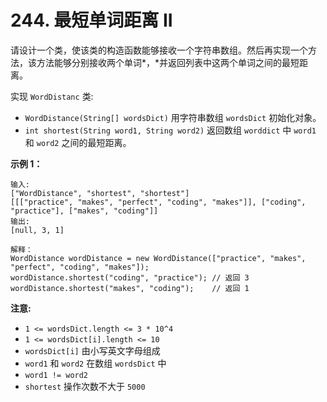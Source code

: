 # 244. 最短单词距离 II

请设计一个类，使该类的构造函数能够接收一个字符串数组。然后再实现一个方法，该方法能够分别接收两个单词*，*并返回列表中这两个单词之间的最短距离。

实现 `WordDistanc` 类:

- `WordDistance(String[] wordsDict)` 用字符串数组 `wordsDict` 初始化对象。
- `int shortest(String word1, String word2)` 返回数组 `worddict` 中 `word1` 和 `word2` 之间的最短距离。

**示例 1：**

```()
输入: 
["WordDistance", "shortest", "shortest"]
[[["practice", "makes", "perfect", "coding", "makes"]], ["coding", "practice"], ["makes", "coding"]]
输出:
[null, 3, 1]

解释：
WordDistance wordDistance = new WordDistance(["practice", "makes", "perfect", "coding", "makes"]);
wordDistance.shortest("coding", "practice"); // 返回 3
wordDistance.shortest("makes", "coding");    // 返回 1
```

**注意:**

- `1 <= wordsDict.length <= 3 * 10^4`
- `1 <= wordsDict[i].length <= 10`
- `wordsDict[i]` 由小写英文字母组成
- `word1` 和 `word2` 在数组 `wordsDict` 中
- `word1 != word2`
- `shortest` 操作次数不大于 `5000`
